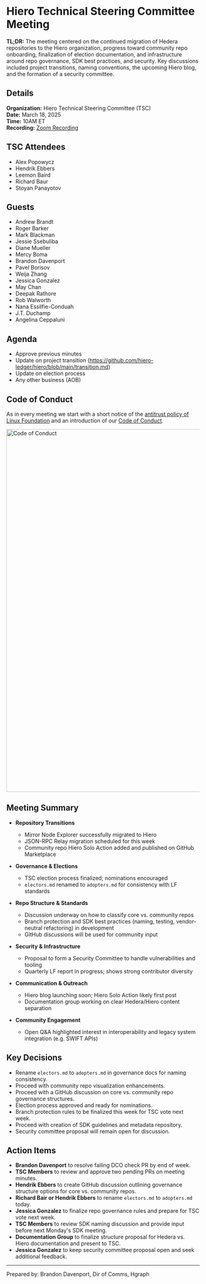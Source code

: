 # Hiero Technical Steering Committee Meeting

**TL;DR:** The meeting centered on the continued migration of Hedera repositories to the Hiero organization, progress toward community repo onboarding, finalization of election documentation, and infrastructure around repo governance, SDK best practices, and security. Key discussions included project transitions, naming conventions, the upcoming Hiero blog, and the formation of a security committee.

## Details

**Organization:** Hiero Technical Steering Committee (TSC)  
**Date:** March 18, 2025  
**Time:** 10AM ET   
**Recording:** [Zoom Recording](https://zoom.us/rec/share/JcOYj8X4OTfum9zIJ1w6Xfua2qCXHkrzhEbud2hlCQVZgp0FCyYquo-hjCt6woRe.a55Ln_QiS_F6RUdw)

## TSC Attendees

- Alex Popowycz
- Hendrik Ebbers
- Leemon Baird
- Richard Baur
- Stoyan Panayotov

## Guests

- Andrew Brandt
- Roger Barker
- Mark Blackman
- Jessie Ssebuliba
- Diane Mueller
- Mercy Boma
- Brandon Davenport
- Pavel Borisov
- Weija Zhang
- Jessica Gonzalez
- May Chan
- Deepak Rathore
- Rob Walworth
- Nana Essilfie-Conduah
- J.T. Duchamp
- Angelina Ceppaluni

## Agenda

- Approve previous minutes 
- Update on project transition (https://github.com/hiero-ledger/hiero/blob/main/transition.md)
- Update on election process
- Any other business (AOB)

## Code of Conduct

As in every meeting we start with a short notice of the [antitrust policy of Linux Foundation](https://www.linuxfoundation.org/legal/antitrust-policy)
and an introduction of our [Code of Conduct](https://www.lfdecentralizedtrust.org/code-of-conduct).

<img width="945" alt="Code of Conduct" src="https://github.com/user-attachments/assets/3a187bc9-65ae-461e-bb46-7ce0db8e32cf">

## Meeting Summary

- **Repository Transitions**
  - Mirror Node Explorer successfully migrated to Hiero
  - JSON-RPC Relay migration scheduled for this week
  - Community repo Hiero Solo Action added and published on GitHub Marketplace

- **Governance & Elections**
  - TSC election process finalized; nominations encouraged
  - `electors.md` renamed to `adopters.md` for consistency with LF standards

- **Repo Structure & Standards**
  - Discussion underway on how to classify core vs. community repos
  - Branch protection and SDK best practices (naming, testing, vendor-neutral refactoring) in development
  - GitHub discussions will be used for community input

- **Security & Infrastructure**
  - Proposal to form a Security Committee to handle vulnerabilities and tooling
  - Quarterly LF report in progress; shows strong contributor diversity

- **Communication & Outreach**
  - Hiero blog launching soon; Hiero Solo Action likely first post
  - Documentation group working on clear Hedera/Hiero content separation

- **Community Engagement**
  - Open Q&A highlighted interest in interoperability and legacy system integration (e.g. SWIFT APIs)

## Key Decisions

- Rename `electors.md` to `adopters.md` in governance docs for naming consistency.
- Proceed with community repo visualization enhancements.
- Proceed with a GitHub discussion on core vs. community repo governance structures.
- Election process approved and ready for nominations.
- Branch protection rules to be finalized this week for TSC vote next week.
- Proceed with creation of SDK guidelines and metadata repository.
- Security committee proposal will remain open for discussion.

## Action Items

- **Brandon Davenport** to resolve failing DCO check PR by end of week.
- **TSC Members** to review and approve two pending PRs on meeting minutes.
- **Hendrik Ebbers** to create GitHub discussion outlining governance structure options for core vs. community repos.
- **Richard Bair or Hendrik Ebbers** to rename `electors.md` to `adopters.md` today.
- **Jessica Gonzalez** to finalize repo governance rules and prepare for TSC vote next week.
- **TSC Members** to review SDK naming discussion and provide input before next Monday's SDK meeting.
- **Documentation Group** to finalize structure proposal for Hedera vs. Hiero documentation and present to TSC.
- **Jessica Gonzalez** to keep security committee proposal open and seek additional feedback.

---

Prepared by: Brandon Davenport, Dir of Comms, Hgraph
